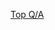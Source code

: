 [Top Q/A](https://www.datacamp.com/blog/top-sql-interview-questions-and-answers-for-beginners-and-intermediate-practitioners)